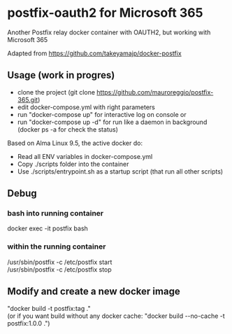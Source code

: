 # postfix-oauth2 for Microsoft 365 
Another Postfix relay docker container with OAUTH2, but working with Microsoft 365

Adapted from https://github.com/takeyamajp/docker-postfix

## Usage (work in progres) <br />
- clone the project (git clone https://github.com/mauroreggio/postfix-365.git) <br />
- edit docker-compose.yml with right parameters <br />
- run "docker-compose up" for interactive log on console or <br />
- run "docker-compose up -d" for run like a daemon in background (docker ps -a for check the status) <br />

Based on Alma Linux 9.5, the active docker do:
- Read all ENV variables in docker-compose.yml <br />
- Copy ./scripts folder into the container <br />
- Use ./scripts/entrypoint.sh as a startup script (that run all other scripts)

## Debug <br />
### bash into running container
docker exec -it postfix bash <br />

### within the running container
/usr/sbin/postfix -c /etc/postfix start <br />
/usr/sbin/postfix -c /etc/postfix stop <br />

## Modify and create a new docker image <br />
"docker build -t postfix:tag ." <br />
(or if you want build without any docker cache: "docker build --no-cache -t postfix:1.0.0 .") <br />

<br />
<br />




